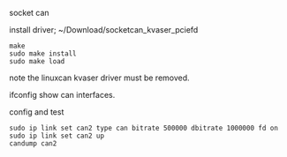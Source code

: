 
socket can

install driver; ~/Download/socketcan_kvaser_pciefd
```
make
sudo make install
sudo make load
```
note the linuxcan kvaser driver must be removed.

ifconfig show can interfaces.

config and test
```
sudo ip link set can2 type can bitrate 500000 dbitrate 1000000 fd on
sudo ip link set can2 up
candump can2
```
